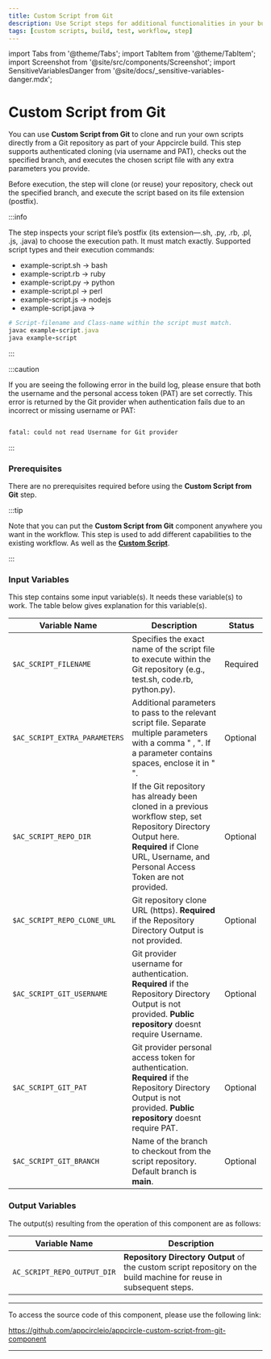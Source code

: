 ```yaml
---
title: Custom Script from Git
description: Use Script steps for additional functionalities in your builds.
tags: [custom scripts, build, test, workflow, step]
---
```


import Tabs from '@theme/Tabs';
import TabItem from '@theme/TabItem';
import Screenshot from '@site/src/components/Screenshot';
import SensitiveVariablesDanger from '@site/docs/\_sensitive-variables-danger.mdx';

# Custom Script from Git

You can use **Custom Script from Git** to clone and run your own scripts directly from a Git repository as part of your Appcircle build. This step supports authenticated cloning (via username and PAT), checks out the specified branch, and executes the chosen script file with any extra parameters you provide.

Before execution, the step will clone (or reuse) your repository, check out the specified branch, and execute the script based on its file extension (postfix).

:::info

The step inspects your script file’s postfix (its extension—.sh, .py, .rb, .pl, .js, .java) to choose the execution path. It must match exactly.
Supported script types and their execution commands:

- example-script.sh → bash
- example-script.rb → ruby
- example-script.py → python
- example-script.pl → perl
- example-script.js → nodejs
- example-script.java →
```ruby 
# Script-filename and Class-name within the script must match.
javac example-script.java
java example-script 
```

:::

:::caution

If you are seeing the following error in the build log, please ensure that both the username and the personal access token (PAT) are set correctly. This error is returned by the Git provider when authentication fails due to an incorrect or missing username or PAT:

```bash

fatal: could not read Username for Git provider

```

:::

### Prerequisites

There are no prerequisites required before using the **Custom Script from Git** step.

:::tip

Note that you can put the **Custom Script from Git** component anywhere you want in the workflow. This step is used to add different capabilities to the existing workflow. As well as the [**Custom Script**](/workflows/common-workflow-steps/custom-script).

:::

<Screenshot url='https://cdn.appcircle.io/docs/assets/BE6419-csfromgit.png' />

### Input Variables

This step contains some input variable(s). It needs these variable(s) to work. The table below gives explanation for this variable(s).

<Screenshot url='https://cdn.appcircle.io/docs/assets/BE6419-csfromgitinput.png' />

<SensitiveVariablesDanger />

| Variable Name                  | Description                                                                                                                                                                                       | Status   |
|--------------------------------|---------------------------------------------------------------------------------------------------------------------------------------------------------------------------------------------------|----------|
| `$AC_SCRIPT_FILENAME`          | Specifies the exact name of the script file to execute within the Git repository (e.g., test.sh, code.rb, python.py).                                                                             | Required |
| `$AC_SCRIPT_EXTRA_PARAMETERS`  | Additional parameters to pass to the relevant script file. Separate multiple parameters with a comma \" , \". If a parameter contains spaces, enclose it in \" \".                                | Optional |
| `$AC_SCRIPT_REPO_DIR`          | If the Git repository has already been cloned in a previous workflow step, set Repository Directory Output here. **Required** if Clone URL, Username, and Personal Access Token are not provided. | Optional |
| `$AC_SCRIPT_REPO_CLONE_URL`    | Git repository clone URL (https). **Required** if the Repository Directory Output is not provided.                                                                                                | Optional |
| `$AC_SCRIPT_GIT_USERNAME`      | Git provider username for authentication. **Required** if the Repository Directory Output is not provided. **Public repository** doesnt require Username.                                         | Optional |
| `$AC_SCRIPT_GIT_PAT`           | Git provider personal access token for authentication. **Required** if the Repository Directory Output is not provided. **Public repository** doesnt require PAT.                                 | Optional |
| `$AC_SCRIPT_GIT_BRANCH`        | Name of the branch to checkout from the script repository. Default branch is **main**.                                                                                                            | Optional |

### Output Variables

The output(s) resulting from the operation of this component are as follows:

<Screenshot url='https://cdn.appcircle.io/docs/assets/BE6419-csfromgitoutput.png'/>

| Variable Name                 | Description                                                                                                         |
|-------------------------------|---------------------------------------------------------------------------------------------------------------------| 
| `AC_SCRIPT_REPO_OUTPUT_DIR`   | **Repository Directory Output** of the custom script repository on the build machine for reuse in subsequent steps. |

---

To access the source code of this component, please use the following link:

https://github.com/appcircleio/appcircle-custom-script-from-git-component

---

